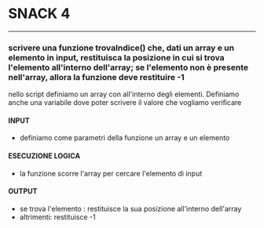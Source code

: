 # SNACK 4
***

### scrivere una funzione trovaIndice() che, dati un array e un elemento in input, restituisca la posizione in cui si trova l'elemento all'interno dell'array; se l'elemento non è presente nell'array, allora la funzione deve restituire -1

nello script definiamo un array con all'interno degli elementi.
Definiamo anche una variabile dove poter scrivere il valore che vogliamo verificare

#### INPUT
- definiamo come parametri della funzione un array e un elemento 
#### ESECUZIONE LOGICA
- la funzione scorre l'array per cercare l'elemento di input

#### OUTPUT
- se trova l'elemento :
restituisce la sua posizione all'interno dell'array
- altrimenti:
restituisce -1
